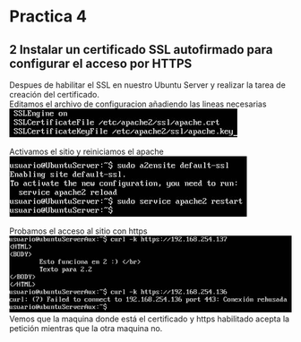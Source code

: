 # Practica 4

## 2 Instalar un certificado SSL autofirmado para configurar el acceso por HTTPS
Despues de habilitar el SSL en nuestro Ubuntu Server y realizar la tarea de creación
del certificado.  
Editamos el archivo de configuracion añadiendo las lineas necesarias
![imagen](https://github.com/Ginfs/SWAP2018/blob/master/Practica4/img/t2_1.JPG)

Activamos el sitio y reiniciamos el apache
![imagen](https://github.com/Ginfs/SWAP2018/blob/master/Practica4/img/t2_2.JPG)

Probamos el acceso al sitio con https
![imagen](https://github.com/Ginfs/SWAP2018/blob/master/Practica4/img/t2_3.JPG)
Vemos que la maquina donde está el certificado y https habilitado acepta la petición mientras
que la otra maquina no.